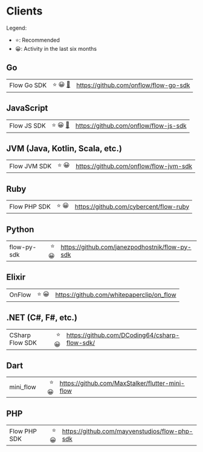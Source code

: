 # Clients

Legend:

- ⭐️: Recommended
- 😀: Activity in the last six months

## Go

||||
|-|-:|-|
| Flow Go SDK | ⭐️ 😀 [📘](/flow-go-sdk) | https://github.com/onflow/flow-go-sdk |

## JavaScript

||||
|-|-:|-|
| Flow JS SDK | ⭐️ 😀 [📘](/flow-js-sdk) | https://github.com/onflow/flow-js-sdk |

## JVM (Java, Kotlin, Scala, etc.)

||||
|-|-:|-|
| Flow JVM SDK | ⭐️ 😀 | https://github.com/onflow/flow-jvm-sdk |

## Ruby

||||
|-|-:|-|
| Flow PHP SDK | ⭐️ 😀 | https://github.com/cybercent/flow-ruby |

## Python

||||
|-|-:|-|
| flow-py-sdk | ⭐️ 😀 |  https://github.com/janezpodhostnik/flow-py-sdk |

## Elixir

||||
|-|-:|-|
| OnFlow | ⭐️ 😀 | https://github.com/whitepaperclip/on_flow |

## .NET (C#, F#, etc.)

||||
|-|-:|-|
| CSharp Flow SDK | ⭐️ 😀 | https://github.com/DCoding64/csharp-flow-sdk/ |

## Dart

||||
|-|-:|-|
| mini_flow | ⭐️ 😀 | https://github.com/MaxStalker/flutter-mini-flow |

## PHP

||||
|-|-:|-|
| Flow PHP SDK | ⭐️ 😀 | https://github.com/mayvenstudios/flow-php-sdk |
